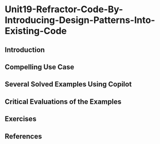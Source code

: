 #  Unit19-Refractor-Code-By-Introducing-Design-Patterns-Into-Existing-Code
## Introduction
## Compelling Use Case
## Several Solved Examples Using Copilot
## Critical Evaluations of the Examples
## Exercises
## References
